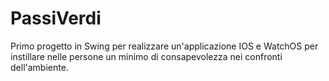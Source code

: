 # PassiVerdi
Primo progetto in Swing per realizzare un'applicazione IOS e WatchOS per instillare nelle persone un minimo di consapevolezza nei confronti dell'ambiente.
